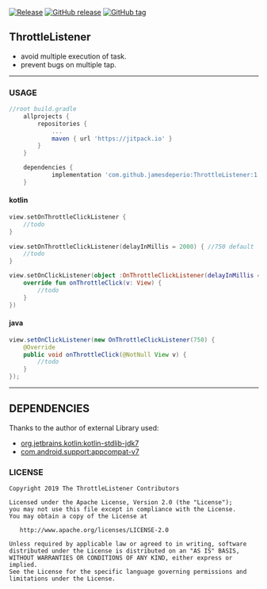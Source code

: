 [![Release](https://jitpack.io/v/jamesdeperio/ThrottleListener.svg)](https://jitpack.io/#jamesdeperio/ThrottleListener)
[![GitHub release](https://img.shields.io/github/release/jamesdeperio/ThrottleListener.svg)](https://GitHub.com/jamesdeperio/ThrottleListener/releases/)
[![GitHub tag](https://img.shields.io/github/tag/jamesdeperio/ThrottleListener.svg)](https://GitHub.com/jamesdeperio/ThrottleListener/tags/)

## ThrottleListener
- avoid multiple execution of task.
- prevent bugs on multiple tap.
___
### USAGE
```gradle
//root build.gradle
	allprojects {
		repositories {
			...
			maven { url 'https://jitpack.io' }
		}
	}
```
```gradle
    dependencies {
	        implementation 'com.github.jamesdeperio:ThrottleListener:1.0.0'
	}
```
#### kotlin
```kotlin
view.setOnThrottleClickListener { 
    //todo
}
  
view.setOnThrottleClickListener(delayInMillis = 2000) { //750 default
    //todo
}

view.setOnClickListener(object :OnThrottleClickListener(delayInMillis = 2000){  //750 default
    override fun onThrottleClick(v: View) {
        //todo
    }
})         
```
#### java
```java
view.setOnClickListener(new OnThrottleClickListener(750) {
    @Override
    public void onThrottleClick(@NotNull View v) {
        //todo    
    }
});
```
___
## DEPENDENCIES
Thanks to the author of external Library used:
* [org.jetbrains.kotlin:kotlin-stdlib-jdk7](https://github.com/JetBrains/kotlin/tree/master/libraries/stdlib)
* [com.android.support:appcompat-v7](https://developer.android.com/topic/libraries/support-library/)

### LICENSE
```
Copyright 2019 The ThrottleListener Contributors

Licensed under the Apache License, Version 2.0 (the "License");
you may not use this file except in compliance with the License.
You may obtain a copy of the License at

   http://www.apache.org/licenses/LICENSE-2.0

Unless required by applicable law or agreed to in writing, software
distributed under the License is distributed on an "AS IS" BASIS,
WITHOUT WARRANTIES OR CONDITIONS OF ANY KIND, either express or implied.
See the License for the specific language governing permissions and
limitations under the License.
```
